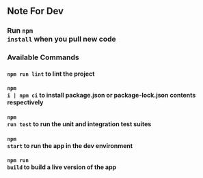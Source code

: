
## Note For Dev
### Run <code>npm install</code> when you pull new code
### Available Commands
#### <code>npm run lint</code> to lint the project
#### <code>npm i | npm ci</code> to install package.json or package-lock.json contents respectively
#### <code>npm run test</code> to run the unit and integration test suites
#### <code>npm start</code> to run the app in the dev environment
#### <code>npm run build</code> to build a live version of the app
